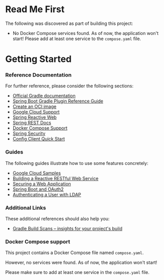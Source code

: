 # Read Me First
The following was discovered as part of building this project:

* No Docker Compose services found. As of now, the application won't start! Please add at least one service to the `compose.yaml` file.

# Getting Started

### Reference Documentation
For further reference, please consider the following sections:

* [Official Gradle documentation](https://docs.gradle.org)
* [Spring Boot Gradle Plugin Reference Guide](https://docs.spring.io/spring-boot/docs/3.2.2/gradle-plugin/reference/html/)
* [Create an OCI image](https://docs.spring.io/spring-boot/docs/3.2.2/gradle-plugin/reference/html/#build-image)
* [Google Cloud Support](https://googlecloudplatform.github.io/spring-cloud-gcp/reference/html/index.html)
* [Spring Reactive Web](https://docs.spring.io/spring-boot/docs/3.2.2/reference/htmlsingle/index.html#web.reactive)
* [Spring REST Docs](https://docs.spring.io/spring-restdocs/docs/current/reference/html5/)
* [Docker Compose Support](https://docs.spring.io/spring-boot/docs/3.2.2/reference/htmlsingle/index.html#features.docker-compose)
* [Spring Security](https://docs.spring.io/spring-boot/docs/3.2.2/reference/htmlsingle/index.html#web.security)
* [Config Client Quick Start](https://docs.spring.io/spring-cloud-config/docs/current/reference/html/#_client_side_usage)

### Guides
The following guides illustrate how to use some features concretely:

* [Google Cloud Samples](https://github.com/GoogleCloudPlatform/spring-cloud-gcp/tree/main/spring-cloud-gcp-samples)
* [Building a Reactive RESTful Web Service](https://spring.io/guides/gs/reactive-rest-service/)
* [Securing a Web Application](https://spring.io/guides/gs/securing-web/)
* [Spring Boot and OAuth2](https://spring.io/guides/tutorials/spring-boot-oauth2/)
* [Authenticating a User with LDAP](https://spring.io/guides/gs/authenticating-ldap/)

### Additional Links
These additional references should also help you:

* [Gradle Build Scans – insights for your project's build](https://scans.gradle.com#gradle)

### Docker Compose support
This project contains a Docker Compose file named `compose.yaml`.

However, no services were found. As of now, the application won't start!

Please make sure to add at least one service in the `compose.yaml` file.

